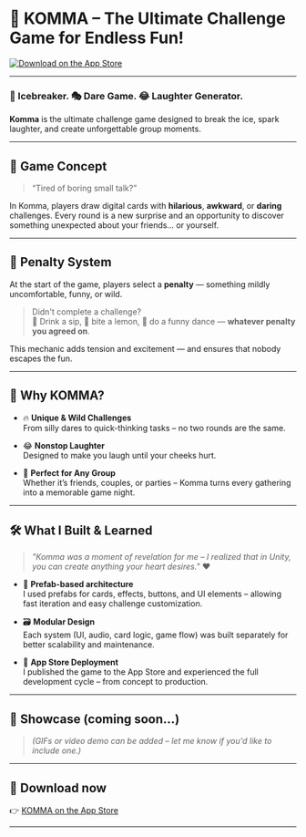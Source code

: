 # 🎉 KOMMA – The Ultimate Challenge Game for Endless Fun!

[![Download on the App Store](https://img.shields.io/badge/App%20Store-KOMMA-blue?logo=apple)](https://apps.apple.com/si/app/komma/id6748255166)

---

### 🤝 Icebreaker. 🎭 Dare Game. 😂 Laughter Generator.

**Komma** is the ultimate challenge game designed to break the ice, spark laughter, and create unforgettable group moments.

---

## 🧩 Game Concept

> “Tired of boring small talk?”

In Komma, players draw digital cards with **hilarious**, **awkward**, or **daring** challenges. Every round is a new surprise and an opportunity to discover something unexpected about your friends… or yourself.

---

## 🚫 Penalty System

At the start of the game, players select a **penalty** — something mildly uncomfortable, funny, or wild.

> Didn't complete a challenge?  
> 🧊 Drink a sip, 🍋 bite a lemon, 💃 do a funny dance — **whatever penalty you agreed on**.

This mechanic adds tension and excitement — and ensures that nobody escapes the fun.

---

## 🎯 Why KOMMA?

- 🔥 **Unique & Wild Challenges**  
  From silly dares to quick-thinking tasks – no two rounds are the same.

- 😂 **Nonstop Laughter**  
  Designed to make you laugh until your cheeks hurt.

- 👯 **Perfect for Any Group**  
  Whether it’s friends, couples, or parties – Komma turns every gathering into a memorable game night.

---

## 🛠️ What I Built & Learned

> _"Komma was a moment of revelation for me – I realized that in Unity, you can create anything your heart desires."_ ❤️

- 🧱 **Prefab-based architecture**  
  I used prefabs for cards, effects, buttons, and UI elements – allowing fast iteration and easy challenge customization.

- 🗃️ **Modular Design**  
  Each system (UI, audio, card logic, game flow) was built separately for better scalability and maintenance.

- 🚀 **App Store Deployment**  
  I published the game to the App Store and experienced the full development cycle – from concept to production.

---

## 📸 Showcase (coming soon...)

> *(GIFs or video demo can be added – let me know if you'd like to include one.)*

---

## 📲 Download now

👉 [KOMMA on the App Store](https://apps.apple.com/si/app/komma/id6748255166)

---


